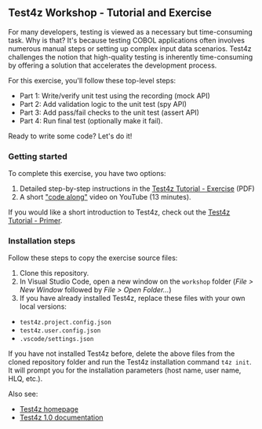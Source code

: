 ## Test4z Workshop - Tutorial and Exercise 

For many developers, testing is viewed as a necessary but time-consuming task. Why is that? It's because testing COBOL applications often involves numerous manual steps or setting up complex input data scenarios. Test4z challenges the notion that high-quality testing is inherently time-consuming by offering a solution that accelerates the development process.

For this exercise, you'll follow these top-level steps:

* Part 1: Write/verify unit test using the recording (mock API)
* Part 2: Add validation logic to the unit test (spy API)
* Part 3: Add pass/fail checks to the unit test (assert API)
* Part 4: Run final test (optionally make it fail).

Ready to write some code? Let's do it!

### Getting started

To complete this exercise, you have two options:

1. Detailed step-by-step instructions in the [Test4z Tutorial - Exercise](./Test4z-Workshop.pdf) (PDF)
2. A short ["code along"](https://www.youtube.com/watch?v=0hFXFf17kEI) video on YouTube (13 minutes).

If you would like a short introduction to Test4z, check out the [Test4z Tutorial - Primer](./Test4z-Primer.pdf).

### Installation steps

Follow these steps to copy the exercise source files:
1. Clone this repository.
2. In Visual Studio Code, open a new window on the `workshop` folder (_File &gt; New Window_ followed by _File &gt; Open Folder..._)
3. If you have already installed Test4z, replace these files with your own local versions:

  - `test4z.project.config.json`
  - `test4z.user.config.json`
  - `.vscode/settings.json`
  
  If you have not installed Test4z before, delete the above files from the cloned repository folder and run the Test4z installation command `t4z init`. It will prompt you for the installation parameters (host name, user name, HLQ, etc.).

Also see:

* [Test4z homepage](https://mainframe.broadcom.com/test4z)
* [Test4z 1.0 documentation](https://techdocs.broadcom.com/us/en/ca-mainframe-software/devops/test4z/1-0.html)
